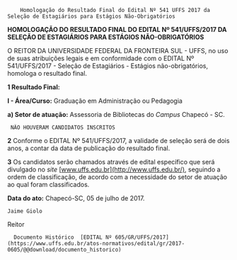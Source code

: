         Homologação do Resultado Final do Edital Nº 541 UFFS 2017 da Seleção de Estagiários para Estágios Não-Obrigatórios  

**HOMOLOGAÇÃO DO RESULTADO FINAL DO EDITAL Nº 541/UFFS/2017 DA SELEÇÃO DE ESTAGIÁRIOS PARA ESTÁGIOS NÃO-OBRIGATÓRIOS**

  

 O REITOR DA UNIVERSIDADE FEDERAL DA FRONTEIRA SUL - UFFS, no uso de suas atribuições legais e em conformidade com o EDITAL Nº 541/UFFS/2017 - Seleção de Estagiários - Estágios não-obrigatórios, homologa o resultado final.

  

 **1 Resultado Final:**

 **I - Área/Curso:** Graduação em Administração ou Pedagogia

 **a) Setor de atuação:** Assessoria de Bibliotecas do *Campus* Chapecó - SC.

     NÃO HOUVERAM CANDIDATOS INSCRITOS

      

 **2** Conforme o EDITAL Nº 541/UFFS/2017, a validade de seleção será de dois anos, a contar da data de publicação do resultado final.

  

 **3** Os candidatos serão chamados através de edital específico que será divulgado no *site* [www.uffs.edu.br](http://www.uffs.edu.br/), seguindo a ordem de classificação, de acordo com a necessidade do setor de atuação ao qual foram classificados.

   **Data do ato:** Chapecó-SC, 05 de julho de 2017.   
 

    Jaime Giolo   
 Reitor 

      Documento Histórico  [EDITAL Nº 605/GR/UFFS/2017](https://www.uffs.edu.br/atos-normativos/edital/gr/2017-0605/@@download/documento_historico)     
      